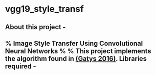 # vgg19_style_transf
About this project - 
------------------------
% Image Style Transfer Using Convolutional Neural Networks
%
% This project implements the algorithm found in [(Gatys 2016)](https://www.cv-foundation.org/openaccess/content_cvpr_2016/papers/Gatys_Image_Style_Transfer_CVPR_2016_paper.pdf).
Libraries required -
------------------------
